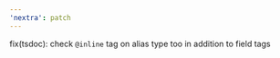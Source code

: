```yaml
---
'nextra': patch
---
```


fix(tsdoc): check `@inline` tag on alias type too in addition to field tags
